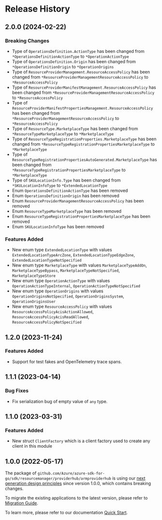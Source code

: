 # Release History

## 2.0.0 (2024-02-22)
### Breaking Changes

- Type of `OperationsDefinition.ActionType` has been changed from `*OperationsDefinitionActionType` to `*OperationActionType`
- Type of `OperationsDefinition.Origin` has been changed from `*OperationsDefinitionOrigin` to `*OperationOrigins`
- Type of `ResourceProviderManagement.ResourceAccessPolicy` has been changed from `*ResourceProviderManagementResourceAccessPolicy` to `*ResourceAccessPolicy`
- Type of `ResourceProviderManifestManagement.ResourceAccessPolicy` has been changed from `*ResourceProviderManagementResourceAccessPolicy` to `*ResourceAccessPolicy`
- Type of `ResourceProviderManifestPropertiesManagement.ResourceAccessPolicy` has been changed from `*ResourceProviderManagementResourceAccessPolicy` to `*ResourceAccessPolicy`
- Type of `ResourceType.MarketplaceType` has been changed from `*ResourceTypeMarketplaceType` to `*MarketplaceType`
- Type of `ResourceTypeRegistrationProperties.MarketplaceType` has been changed from `*ResourceTypeRegistrationPropertiesMarketplaceType` to `*MarketplaceType`
- Type of `ResourceTypeRegistrationPropertiesAutoGenerated.MarketplaceType` has been changed from `*ResourceTypeRegistrationPropertiesMarketplaceType` to `*MarketplaceType`
- Type of `SKULocationInfo.Type` has been changed from `*SKULocationInfoType` to `*ExtendedLocationType`
- Enum `OperationsDefinitionActionType` has been removed
- Enum `OperationsDefinitionOrigin` has been removed
- Enum `ResourceProviderManagementResourceAccessPolicy` has been removed
- Enum `ResourceTypeMarketplaceType` has been removed
- Enum `ResourceTypeRegistrationPropertiesMarketplaceType` has been removed
- Enum `SKULocationInfoType` has been removed

### Features Added

- New enum type `ExtendedLocationType` with values `ExtendedLocationTypeArcZone`, `ExtendedLocationTypeEdgeZone`, `ExtendedLocationTypeNotSpecified`
- New enum type `MarketplaceType` with values `MarketplaceTypeAddOn`, `MarketplaceTypeBypass`, `MarketplaceTypeNotSpecified`, `MarketplaceTypeStore`
- New enum type `OperationActionType` with values `OperationActionTypeInternal`, `OperationActionTypeNotSpecified`
- New enum type `OperationOrigins` with values `OperationOriginsNotSpecified`, `OperationOriginsSystem`, `OperationOriginsUser`
- New enum type `ResourceAccessPolicy` with values `ResourceAccessPolicyAcisActionAllowed`, `ResourceAccessPolicyAcisReadAllowed`, `ResourceAccessPolicyNotSpecified`


## 1.2.0 (2023-11-24)
### Features Added

- Support for test fakes and OpenTelemetry trace spans.


## 1.1.1 (2023-04-14)
### Bug Fixes

- Fix serialization bug of empty value of `any` type.


## 1.1.0 (2023-03-31)
### Features Added

- New struct `ClientFactory` which is a client factory used to create any client in this module


## 1.0.0 (2022-05-17)

The package of `github.com/Azure/azure-sdk-for-go/sdk/resourcemanager/providerhub/armproviderhub` is using our [next generation design principles](https://azure.github.io/azure-sdk/general_introduction.html) since version 1.0.0, which contains breaking changes.

To migrate the existing applications to the latest version, please refer to [Migration Guide](https://aka.ms/azsdk/go/mgmt/migration).

To learn more, please refer to our documentation [Quick Start](https://aka.ms/azsdk/go/mgmt).